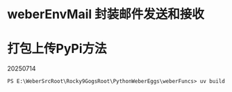 
# weberEnvMail 封装邮件发送和接收


# 打包上传PyPi方法

20250714
```
PS E:\WeberSrcRoot\Rocky9GogsRoot\PythonWeberEggs\weberFuncs> uv build
```